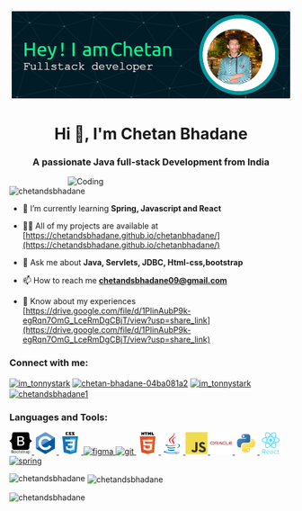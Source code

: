 ![Header](./github-header-image-final.png)
<h1 align="center">Hi 👋, I'm Chetan Bhadane</h1>
<h3 align="center">A passionate Java full-stack Development from India</h3>

<img align="right" alt="Coding" width="400" src="https://cdn-images-1.medium.com/fit/t/1600/480/0*7Q3yvSIv_t0ioJ-Z.gif">
<p align="left"> <img src="https://komarev.com/ghpvc/?username=chetandsbhadane&label=Profile%20views&color=0e75b6&style=flat" alt="chetandsbhadane" /> </p>

- 🌱 I’m currently learning **Spring, Javascript and React**

- 👨‍💻 All of my projects are available at [https://chetandsbhadane.github.io/chetanbhadane/](https://chetandsbhadane.github.io/chetanbhadane/)

- 💬 Ask me about **Java, Servlets, JDBC, Html-css,bootstrap**

- 📫 How to reach me **chetandsbhadane09@gmail.com**

- 📄 Know about my experiences [https://drive.google.com/file/d/1PlinAubP9k-egRqn7OmG_LceRmDgCBjT/view?usp=share_link](https://drive.google.com/file/d/1PlinAubP9k-egRqn7OmG_LceRmDgCBjT/view?usp=share_link)

<h3 align="left">Connect with me:</h3>
<p align="left">
<a href="https://twitter.com/im_tonnystark" target="blank"><img align="center" src="https://raw.githubusercontent.com/rahuldkjain/github-profile-readme-generator/master/src/images/icons/Social/twitter.svg" alt="im_tonnystark" height="30" width="40" /></a>
<a href="https://linkedin.com/in/chetan-bhadane-04ba081a2" target="blank"><img align="center" src="https://raw.githubusercontent.com/rahuldkjain/github-profile-readme-generator/master/src/images/icons/Social/linked-in-alt.svg" alt="chetan-bhadane-04ba081a2" height="30" width="40" /></a>
<a href="https://instagram.com/im_tonnystark" target="blank"><img align="center" src="https://raw.githubusercontent.com/rahuldkjain/github-profile-readme-generator/master/src/images/icons/Social/instagram.svg" alt="im_tonnystark" height="30" width="40" /></a>
<a href="https://www.hackerrank.com/chetandsbhadane1" target="blank"><img align="center" src="https://raw.githubusercontent.com/rahuldkjain/github-profile-readme-generator/master/src/images/icons/Social/hackerrank.svg" alt="chetandsbhadane1" height="30" width="40" /></a>
</p>

<h3 align="left">Languages and Tools:</h3>
<p align="left"> <a href="https://getbootstrap.com" target="_blank" rel="noreferrer"> <img src="https://raw.githubusercontent.com/devicons/devicon/master/icons/bootstrap/bootstrap-plain-wordmark.svg" alt="bootstrap" width="40" height="40"/> </a> <a href="https://www.cprogramming.com/" target="_blank" rel="noreferrer"> <img src="https://raw.githubusercontent.com/devicons/devicon/master/icons/c/c-original.svg" alt="c" width="40" height="40"/> </a> <a href="https://www.w3schools.com/css/" target="_blank" rel="noreferrer"> <img src="https://raw.githubusercontent.com/devicons/devicon/master/icons/css3/css3-original-wordmark.svg" alt="css3" width="40" height="40"/> </a> <a href="https://www.figma.com/" target="_blank" rel="noreferrer"> <img src="https://www.vectorlogo.zone/logos/figma/figma-icon.svg" alt="figma" width="40" height="40"/> </a> <a href="https://git-scm.com/" target="_blank" rel="noreferrer"> <img src="https://www.vectorlogo.zone/logos/git-scm/git-scm-icon.svg" alt="git" width="40" height="40"/> </a> <a href="https://www.w3.org/html/" target="_blank" rel="noreferrer"> <img src="https://raw.githubusercontent.com/devicons/devicon/master/icons/html5/html5-original-wordmark.svg" alt="html5" width="40" height="40"/> </a> <a href="https://www.java.com" target="_blank" rel="noreferrer"> <img src="https://raw.githubusercontent.com/devicons/devicon/master/icons/java/java-original.svg" alt="java" width="40" height="40"/> </a> <a href="https://developer.mozilla.org/en-US/docs/Web/JavaScript" target="_blank" rel="noreferrer"> <img src="https://raw.githubusercontent.com/devicons/devicon/master/icons/javascript/javascript-original.svg" alt="javascript" width="40" height="40"/> </a> <a href="https://www.oracle.com/" target="_blank" rel="noreferrer"> <img src="https://raw.githubusercontent.com/devicons/devicon/master/icons/oracle/oracle-original.svg" alt="oracle" width="40" height="40"/> </a> <a href="https://www.python.org" target="_blank" rel="noreferrer"> <img src="https://raw.githubusercontent.com/devicons/devicon/master/icons/python/python-original.svg" alt="python" width="40" height="40"/> </a> <a href="https://reactjs.org/" target="_blank" rel="noreferrer"> <img src="https://raw.githubusercontent.com/devicons/devicon/master/icons/react/react-original-wordmark.svg" alt="react" width="40" height="40"/> </a> <a href="https://spring.io/" target="_blank" rel="noreferrer"> <img src="https://www.vectorlogo.zone/logos/springio/springio-icon.svg" alt="spring" width="40" height="40"/> </a> </p>

<p><img align="left" src="https://github-readme-stats.vercel.app/api/top-langs?username=chetandsbhadane&show_icons=true&locale=en&layout=compact" alt="chetandsbhadane" /></p>

<p>&nbsp;<img align="center" src="https://github-readme-stats.vercel.app/api?username=chetandsbhadane&show_icons=true&locale=en" alt="chetandsbhadane" /></p>

<p><img align="center" src="https://github-readme-streak-stats.herokuapp.com/?user=chetandsbhadane&" alt="chetandsbhadane" /></p>
